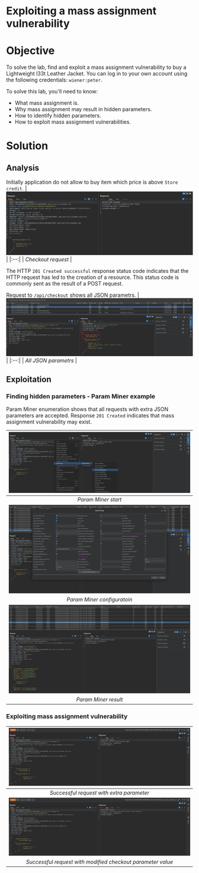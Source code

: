 # Exploiting a mass assignment vulnerability
# Objective
To solve the lab, find and exploit a mass assignment vulnerability to buy a Lightweight l33t Leather Jacket. You can log in to your own account using the following credentials: `wiener:peter`. 

To solve this lab, you'll need to know:
- What mass assignment is.
- Why mass assignment may result in hidden parameters.
- How to identify hidden parameters.
- How to exploit mass assignment vulnerabilities.


# Solution
## Analysis
Initially application do not allow to buy item which price is above `Store credit`.
|![](Images/image-12.png)|
|:--:| 
| *Checkout request* |

The HTTP `201 Created successful` response status code indicates that the HTTP request has led to the creation of a resource. This status code is commonly sent as the result of a POST request. 

Request to `/api/checkout` shows all JSON parametrs.
|![](Images/image-16.png)|
|:--:| 
| *All JSON parametrs* |

## Exploitation
### Finding hidden parameters - Param Miner example
Param Miner enumeration shows that all requests with extra JSON parameters are accepted. Response `201 Created` indicates that mass assignment vulnerability may exist.

|![](Images/image-13.png)|
|:--:| 
| *Param Miner start* |
|![](Images/image-15.png)|
| *Param Miner configuratoin* |
|![](Images/image-14.png)|
| *Param Miner result* |

### Exploiting mass assignment vulnerability

|![](Images/image-17.png)|
|:--:| 
| *Successful request with extra parameter* |
|![](Images/image-18.png)|
| *Successful request with modified checkout parameter value* |
